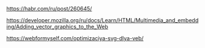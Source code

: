 https://habr.com/ru/post/260645/

https://developer.mozilla.org/ru/docs/Learn/HTML/Multimedia_and_embedding/Adding_vector_graphics_to_the_Web

https://webformyself.com/optimizaciya-svg-dlya-veb/

